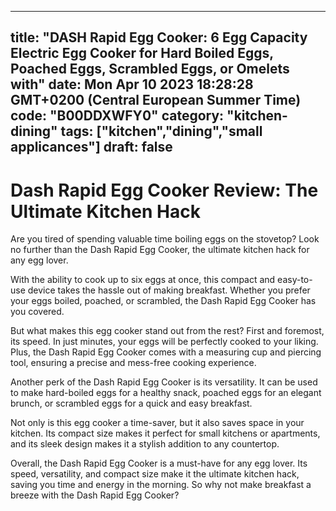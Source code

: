 
---
title: "DASH Rapid Egg Cooker: 6 Egg Capacity Electric Egg Cooker for Hard Boiled Eggs, Poached Eggs, Scrambled Eggs, or Omelets with" 
date: Mon Apr 10 2023 18:28:28 GMT+0200 (Central European Summer Time)
code: "B00DDXWFY0"
category: "kitchen-dining"
tags: ["kitchen","dining","small applicances"] 
draft: false
---
    
# Dash Rapid Egg Cooker Review: The Ultimate Kitchen Hack

Are you tired of spending valuable time boiling eggs on the stovetop? Look no further than the Dash Rapid Egg Cooker, the ultimate kitchen hack for any egg lover.

With the ability to cook up to six eggs at once, this compact and easy-to-use device takes the hassle out of making breakfast. Whether you prefer your eggs boiled, poached, or scrambled, the Dash Rapid Egg Cooker has you covered.

But what makes this egg cooker stand out from the rest? First and foremost, its speed. In just minutes, your eggs will be perfectly cooked to your liking. Plus, the Dash Rapid Egg Cooker comes with a measuring cup and piercing tool, ensuring a precise and mess-free cooking experience.

Another perk of the Dash Rapid Egg Cooker is its versatility. It can be used to make hard-boiled eggs for a healthy snack, poached eggs for an elegant brunch, or scrambled eggs for a quick and easy breakfast.

Not only is this egg cooker a time-saver, but it also saves space in your kitchen. Its compact size makes it perfect for small kitchens or apartments, and its sleek design makes it a stylish addition to any countertop.

Overall, the Dash Rapid Egg Cooker is a must-have for any egg lover. Its speed, versatility, and compact size make it the ultimate kitchen hack, saving you time and energy in the morning. So why not make breakfast a breeze with the Dash Rapid Egg Cooker?
